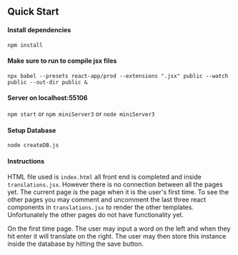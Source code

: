 ## Quick Start

#### Install dependencies
`npm install`

#### Make sure to run to compile jsx files

`npx babel --presets react-app/prod --extensions ".jsx" public --watch public
--out-dir public &`

#### Server on localhost:55106

`npm start` or `npm miniServer3` or `node miniServer3`

#### Setup Database

`node createDB.js`

#### Instructions

HTML file used is `index.html` all front end is completed and inside
`translations.jsx`. However there is no connection between all the pages yet.
The current page is the page when it is the user's first time. To see the other
pages you may comment and uncomment the last three react components in
`translations.jsx` to render the other templates. Unfortunately the other pages
do not have functionality yet. 

On the first time page. The user may input a word on the left and when they hit
enter it will translate on the right. The user may then store this instance
inside the database by hitting the save button.